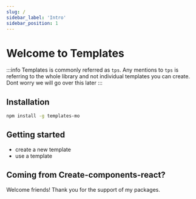 ```yaml
---
slug: /
sidebar_label: 'Intro'
sidebar_position: 1
---
```


# Welcome to Templates

:::info
Templates is commonly referred as `tps`. Any mentions to `tps` is referring to the whole library and not individual templates you can create. Dont worry we will go over this later
:::

## Installation

```bash
npm install -g templates-mo
```

<!-- Templates is a filesystem generator aimed at making it easier to getting started and/or maintaining code applications. Templates purpose is to give developers a friendly tool that helps them do their common day to day workflows. Now templates can be used for variety of workflows like:

- Creating a web application in any language.
- Creating new sections in your project, like a new web controller with unit tests or a react component with redux or typescript or both

The possibilities are endless with templates.

You can sort of think of templates as a function but for your filesystem. When your coding you can easily copy and paste code all over the place but that would be messy and unmaintainable right? Instead you can put all your logic/code into a function so its defined in one spot but can be used over and over again with different arguments. Thats nice for code but what about when you create a new react component in your web application, or a new controller for your api? Well you'll probably start off by manually creating a file, opening up a similar file to copy and paste the parts you need because chances are your not gonna remember how to build it from scratch right away or without looking it up. What about if you need to do this for 2? 3? files for one piece of your app to work? or add some unit tests? Wouldn't it be nice just to press a button, plug some info in then BAM! you now have a working component or controller ready plug in and use? This is where templates comes into play! -->
<!--
### Why

Have you ever found yourself creating the same files repeatedly? Or maybe you come across files that are almost the same, but with a few different words. Wouldn't it be great if there was a tool like create-react-app, but for all kinds of programming languages, tools, and frameworks?

That's where templates come in. Templates are an easy-to-use tool that helps you speed up your work as a developer. They let you generate file structures quickly, follow best practices, and start new projects with ease. Templates are here to solve the problem of wasting hours doing repetitive tasks. By creating a template and using it to generate files and folders in your projects, you can save a lot of time and make your developer workflow faster and more efficient." -->

## Getting started

- create a new template
- use a template

## Coming from Create-components-react?

Welcome friends! Thank you for the support of my packages.
